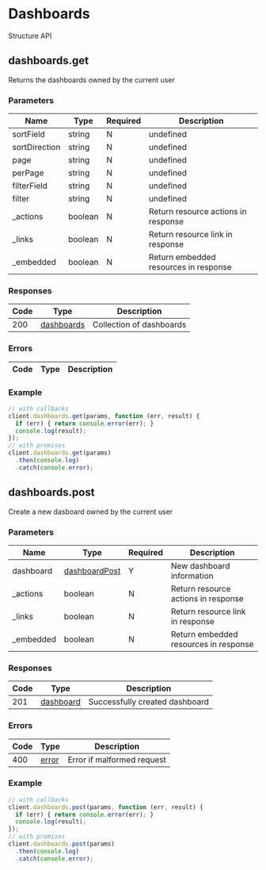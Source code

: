 # Dashboards
Structure API

## dashboards.get
Returns the dashboards owned by the current user



### Parameters
| Name | Type | Required | Description |
| ---- | ---- | -------- | ----------- |
| sortField | string | N | undefined |
| sortDirection | string | N | undefined |
| page | string | N | undefined |
| perPage | string | N | undefined |
| filterField | string | N | undefined |
| filter | string | N | undefined |
| _actions | boolean | N | Return resource actions in response |
| _links | boolean | N | Return resource link in response |
| _embedded | boolean | N | Return embedded resources in response |

### Responses
| Code | Type | Description |
| ---- | ---- | ----------- |
| 200 | [dashboards](_schemas.md#dashboards) | Collection of dashboards |

### Errors
| Code | Type | Description |
| ---- | ---- | ----------- |

### Example
```javascript
// with callbacks
client.dashboards.get(params, function (err, result) {
  if (err) { return console.error(err); }
  console.log(result);
});
// with promises
client.dashboards.get(params)
  .then(console.log)
  .catch(console.error);
```
## dashboards.post
Create a new dasboard owned by the current user



### Parameters
| Name | Type | Required | Description |
| ---- | ---- | -------- | ----------- |
| dashboard | [dashboardPost](_schemas.md#dashboardpost) | Y | New dashboard information |
| _actions | boolean | N | Return resource actions in response |
| _links | boolean | N | Return resource link in response |
| _embedded | boolean | N | Return embedded resources in response |

### Responses
| Code | Type | Description |
| ---- | ---- | ----------- |
| 201 | [dashboard](_schemas.md#dashboard) | Successfully created dashboard |

### Errors
| Code | Type | Description |
| ---- | ---- | ----------- |
| 400 | [error](_schemas.md#error) | Error if malformed request |

### Example
```javascript
// with callbacks
client.dashboards.post(params, function (err, result) {
  if (err) { return console.error(err); }
  console.log(result);
});
// with promises
client.dashboards.post(params)
  .then(console.log)
  .catch(console.error);
```
